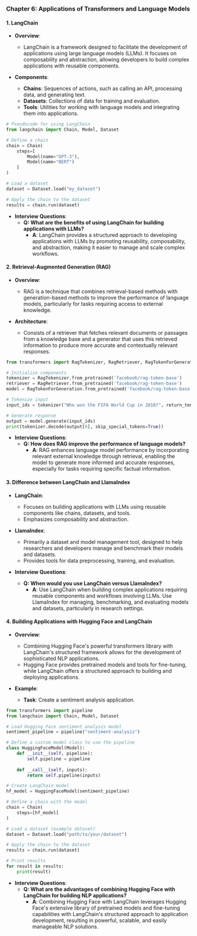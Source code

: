 ### Chapter 6: Applications of Transformers and Language Models

#### 1. LangChain
- **Overview**:
  - LangChain is a framework designed to facilitate the development of applications using large language models (LLMs). It focuses on composability and abstraction, allowing developers to build complex applications with reusable components.

- **Components**:
  - **Chains**: Sequences of actions, such as calling an API, processing data, and generating text.
  - **Datasets**: Collections of data for training and evaluation.
  - **Tools**: Utilities for working with language models and integrating them into applications.

```python
# Pseudocode for using LangChain
from langchain import Chain, Model, Dataset

# Define a chain
chain = Chain(
    steps=[
        Model(name="GPT-3"),
        Model(name="BERT")
    ]
)

# Load a dataset
dataset = Dataset.load("my_dataset")

# Apply the chain to the dataset
results = chain.run(dataset)
```

- **Interview Questions**:
  - **Q: What are the benefits of using LangChain for building applications with LLMs?**
    - **A**: LangChain provides a structured approach to developing applications with LLMs by promoting reusability, composability, and abstraction, making it easier to manage and scale complex workflows.

#### 2. Retrieval-Augmented Generation (RAG)
- **Overview**:
  - RAG is a technique that combines retrieval-based methods with generation-based methods to improve the performance of language models, particularly for tasks requiring access to external knowledge.

- **Architecture**:
  - Consists of a retriever that fetches relevant documents or passages from a knowledge base and a generator that uses this retrieved information to produce more accurate and contextually relevant responses.

```python
from transformers import RagTokenizer, RagRetriever, RagTokenForGeneration

# Initialize components
tokenizer = RagTokenizer.from_pretrained('facebook/rag-token-base')
retriever = RagRetriever.from_pretrained('facebook/rag-token-base')
model = RagTokenForGeneration.from_pretrained('facebook/rag-token-base', retriever=retriever)

# Tokenize input
input_ids = tokenizer("Who won the FIFA World Cup in 2018?", return_tensors='pt')['input_ids']

# Generate response
output = model.generate(input_ids)
print(tokenizer.decode(output[0], skip_special_tokens=True))
```

- **Interview Questions**:
  - **Q: How does RAG improve the performance of language models?**
    - **A**: RAG enhances language model performance by incorporating relevant external knowledge through retrieval, enabling the model to generate more informed and accurate responses, especially for tasks requiring specific factual information.

#### 3. Difference between LangChain and LlamaIndex
- **LangChain**:
  - Focuses on building applications with LLMs using reusable components like chains, datasets, and tools.
  - Emphasizes composability and abstraction.

- **LlamaIndex**:
  - Primarily a dataset and model management tool, designed to help researchers and developers manage and benchmark their models and datasets.
  - Provides tools for data preprocessing, training, and evaluation.

- **Interview Questions**:
  - **Q: When would you use LangChain versus LlamaIndex?**
    - **A**: Use LangChain when building complex applications requiring reusable components and workflows involving LLMs. Use LlamaIndex for managing, benchmarking, and evaluating models and datasets, particularly in research settings.

#### 4. Building Applications with Hugging Face and LangChain
- **Overview**:
  - Combining Hugging Face's powerful transformers library with LangChain's structured framework allows for the development of sophisticated NLP applications.
  - Hugging Face provides pretrained models and tools for fine-tuning, while LangChain offers a structured approach to building and deploying applications.

- **Example**:
  - **Task**: Create a sentiment analysis application.
  
```python
from transformers import pipeline
from langchain import Chain, Model, Dataset

# Load Hugging Face sentiment analysis model
sentiment_pipeline = pipeline("sentiment-analysis")

# Define a custom model class to use the pipeline
class HuggingFaceModel(Model):
    def __init__(self, pipeline):
        self.pipeline = pipeline
    
    def __call__(self, inputs):
        return self.pipeline(inputs)

# Create LangChain model
hf_model = HuggingFaceModel(sentiment_pipeline)

# Define a chain with the model
chain = Chain(
    steps=[hf_model]
)

# Load a dataset (example dataset)
dataset = Dataset.load("path/to/your/dataset")

# Apply the chain to the dataset
results = chain.run(dataset)

# Print results
for result in results:
    print(result)
```

- **Interview Questions**:
  - **Q: What are the advantages of combining Hugging Face with LangChain for building NLP applications?**
    - **A**: Combining Hugging Face with LangChain leverages Hugging Face's extensive library of pretrained models and fine-tuning capabilities with LangChain's structured approach to application development, resulting in powerful, scalable, and easily manageable NLP solutions.
